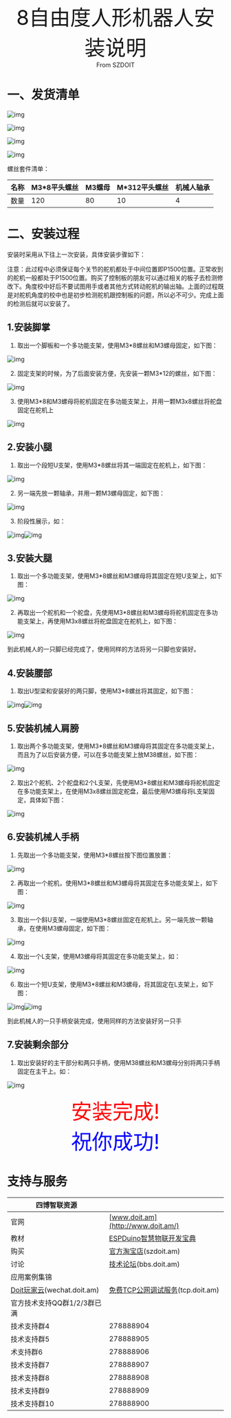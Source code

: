 <center><font size=10> 8自由度人形机器人安装说明 </center></font>
<center> From SZDOIT</center>







# 一、发货清单

![img](https://github.com/SmartArduino/zhdocs/raw/master/zhRobotArm/HumanoidRobot/8DOFRobot/wps1.jpg)

![img](https://github.com/SmartArduino/zhdocs/raw/master/zhRobotArm/HumanoidRobot/8DOFRobot/wps3.jpg)



![img](https://github.com/SmartArduino/zhdocs/raw/master/zhRobotArm/HumanoidRobot/8DOFRobot/wps2.png) 

![img](https://github.com/SmartArduino/zhdocs/raw/master/zhRobotArm/HumanoidRobot/8DOFRobot/wps4.png) 

螺丝套件清单：

| 名称 | M3*8平头螺丝 | M3螺母 | M*312平头螺丝 | 机械人轴承 |
| ---- | ------------ | ------ | ------------- | ---------- |
| 数量 | 120          | 80     | 10            | 4          |

# 二、安装过程

安装时采用从下往上一次安装，具体安装步骤如下：

注意：此过程中必须保证每个关节的舵机都处于中间位置即P1500位置。正常收到的舵机一般都处于P1500位置。购买了控制板的朋友可以通过相关的板子去检测修改下。角度校中好后不要试图用手或者其他方式转动舵机的输出轴。上面的过程既是对舵机角度的校中也是初步检测舵机跟控制板的问题，所以必不可少。完成上面的检测后就可以安装了。

## 1.安装脚掌

1) 取出一个脚板和一个多功能支架，使用M3*8螺丝和M3螺母固定，如下图：

![img](https://github.com/SmartArduino/zhdocs/raw/master/zhRobotArm/HumanoidRobot/8DOFRobot/wps5.jpg) 

2) 固定支架的时候，为了后面安装方便，先安装一颗M3*12的螺丝，如下图：

![img](https://github.com/SmartArduino/zhdocs/raw/master/zhRobotArm/HumanoidRobot/8DOFRobot/wps6.jpg) 

3) 使用M3*8和M3螺母将舵机固定在多功能支架上，并用一颗M3x8螺丝将舵盘固定在舵机上

![img](https://github.com/SmartArduino/zhdocs/raw/master/zhRobotArm/HumanoidRobot/8DOFRobot/wps7.jpg) 

## 2.安装小腿

1) 取出一个段短U支架，使用M3*8螺丝将其一端固定在舵机上，如下图：

![img](https://github.com/SmartArduino/zhdocs/raw/master/zhRobotArm/HumanoidRobot/8DOFRobot/wps8.jpg) 

2) 另一端先放一颗轴承，并用一颗M3螺母固定，如下图：

![img](https://github.com/SmartArduino/zhdocs/raw/master/zhRobotArm/HumanoidRobot/8DOFRobot/wps9.jpg) 

3)  阶段性展示，如：

![img](https://github.com/SmartArduino/zhdocs/raw/master/zhRobotArm/HumanoidRobot/8DOFRobot/wps10.jpg)![img](https://github.com/SmartArduino/zhdocs/raw/master/zhRobotArm/HumanoidRobot/8DOFRobot/wps11.jpg) 

## 3.安装大腿

1) 取出一个多功能支架，使用M3*8螺丝和M3螺母将其固定在短U支架上，如下图：

![img](https://github.com/SmartArduino/zhdocs/raw/master/zhRobotArm/HumanoidRobot/8DOFRobot/wps12.jpg) 

2) 再取出一个舵机和一个舵盘，先使用M3*8螺丝和M3螺母将舵机固定在多功能支架上，再使用M3x8螺丝将舵盘固定在舵机上，如下图：

![img](https://github.com/SmartArduino/zhdocs/raw/master/zhRobotArm/HumanoidRobot/8DOFRobot/wps13.jpg) 

到此机械人的一只脚已经完成了，使用同样的方法将另一只脚也安装好。

## 4.安装腰部

1) 取出U型梁和安装好的两只脚，使用M3*8螺丝将其固定，如下图：

![img](https://github.com/SmartArduino/zhdocs/raw/master/zhRobotArm/HumanoidRobot/8DOFRobot/wps14.jpg)![img](https://github.com/SmartArduino/zhdocs/raw/master/zhRobotArm/HumanoidRobot/8DOFRobot/wps15.jpg) 

## 5.安装机械人肩膀

1) 取出两个多功能支架，使用M3*8螺丝和M3螺母将其固定在多功能支架上，而且为了以后安装方便，可以在多功能支架上放M38螺丝，如下图：

![img](https://github.com/SmartArduino/zhdocs/raw/master/zhRobotArm/HumanoidRobot/8DOFRobot/wps16.jpg) 

2) 取出2个舵机、2个舵盘和2个L支架，先使用M3*8螺丝和M3螺母将舵机固定在多功能支架上，在使用M3x8螺丝固定舵盘，最后使用M3螺母将L支架固定，具体如下图：

![img](https://github.com/SmartArduino/zhdocs/raw/master/zhRobotArm/HumanoidRobot/8DOFRobot/wps17.jpg) 

## 6.安装机械人手柄

1) 先取出一个多功能支架，使用M3*8螺丝按下图位置放置：

![img](https://github.com/SmartArduino/zhdocs/raw/master/zhRobotArm/HumanoidRobot/8DOFRobot/wps18.jpg) 

2) 再取出一个舵机，使用M3*8螺丝和M3螺母将其固定在多功能支架上，如下图：

![img](https://github.com/SmartArduino/zhdocs/raw/master/zhRobotArm/HumanoidRobot/8DOFRobot/wps19.jpg) 

3) 取出一个斜U支架，一端使用M3*8螺丝固定在舵机上。另一端先放一颗轴承，在使用M3螺母固定，如下图：

![img](https://github.com/SmartArduino/zhdocs/raw/master/zhRobotArm/HumanoidRobot/8DOFRobot/wps20.jpg) 

4) 取出一个L支架，使用M3螺母将其固定在多功能支架上，如：

![img](https://github.com/SmartArduino/zhdocs/raw/master/zhRobotArm/HumanoidRobot/8DOFRobot/wps21.jpg) 

6) 取出一个短U支架，使用M3*8螺丝和M3螺母，将其固定在L支架上，如下图：

![img](https://github.com/SmartArduino/zhdocs/raw/master/zhRobotArm/HumanoidRobot/8DOFRobot/wps22.jpg)![img](https://github.com/SmartArduino/zhdocs/raw/master/zhRobotArm/HumanoidRobot/8DOFRobot/wps23.jpg) 

到此机械人的一只手柄安装完成，使用同样的方法安装好另一只手

## 7.安装剩余部分

1) 取出安装好的主干部分和两只手柄，使用M38螺丝和M3螺母分别将两只手柄固定在主干上。如：

![img](https://github.com/SmartArduino/zhdocs/raw/master/zhRobotArm/HumanoidRobot/8DOFRobot/wps24.jpg) 







<center> <font size=10 color= red>安装完成!</center></font>
<center><font size=10 color=blue>祝你成功! </center></font>





# 支持与服务

| 四博智联资源                                        |                                                              |
| --------------------------------------------------- | ------------------------------------------------------------ |
| 官网                                                | [www.doit.am](http://www.doit.am/)                           |
| 教材                                                | [ESPDuino智慧物联开发宝典](https://item.taobao.com/item.htm?spm=a1z10.3-c.w4002-7420449993.9.Bgp1Ll&id=520583000610) |
| 购买                                                | [官方淘宝店](https://szdoit.taobao.com/)(szdoit.am)          |
| 讨论                                                | [技术论坛](http://bbs.doit.am/forum.php)(bbs.doit.am)        |
| 应用案例集锦                                        |                                                              |
| [Doit玩家云](http://wechat.doit.am)(wechat.doit.am) | [免费TCP公网调试服务](http://tcp.doit.am)(tcp.doit.am)       |
| 官方技术支持QQ群1/2/3群已满                         |                                                              |
| 技术支持群4                                         | 278888904                                                    |
| 技术支持群5                                         | 278888905                                                    |
| 术支持群6                                           | 278888906                                                    |
| 技术支持群7                                         | 278888907                                                    |
| 技术支持群8                                         | 278888908                                                    |
| 技术支持群9                                         | 278888909                                                    |
| 技术支持群10                                        | 278888900                                                    |